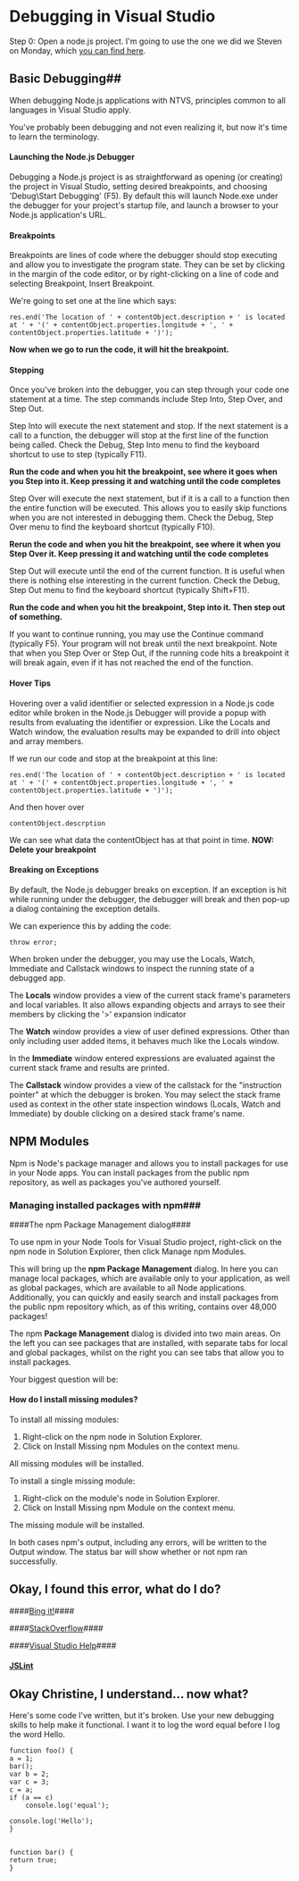 # Debugging in Visual Studio #

Step 0: Open a node.js project. I'm going to  use the one we did we Steven on Monday, which [you can find here](https://github.com/mattharrington/BuildCamp/blob/master/Monday/Session_06_Intro_to_Node/MyFirstNodeApp.sln).

## Basic Debugging##
When debugging Node.js applications with NTVS, principles common to all languages in Visual Studio apply.

You've probably been debugging and not even realizing it,  but now it's time to learn the terminology. 


#### Launching the Node.js Debugger ####
Debugging a Node.js project is as straightforward as opening (or creating) the project in Visual Studio, setting desired breakpoints, and choosing 'Debug\Start Debugging' (F5). By default this will launch Node.exe under the debugger for your project's startup file, and launch a browser to your Node.js application's URL.

#### Breakpoints ####
Breakpoints are lines of code where the debugger should stop executing and allow you to investigate the program state. They can be set by clicking in the margin of the code editor, or by right-clicking on a line of code and selecting Breakpoint, Insert Breakpoint.

We're going to set one at the line which says:

	res.end('The location of ' + contentObject.description + ' is located at ' + '(' + contentObject.properties.longitude + ', ' + contentObject.properties.latitude + ')');

**Now when we go to run the code, it will hit the breakpoint.**

#### Stepping ####
Once you've broken into the debugger, you can step through your code one statement at a time. The step commands include Step Into, Step Over, and Step Out.

Step Into will execute the next statement and stop. If the next statement is a call to a function, the debugger will stop at the first line of the function being called. Check the Debug, Step Into menu to find the keyboard shortcut to use to step (typically F11).

**Run the code and when you hit the breakpoint, see where it goes when you Step into it. Keep pressing it and watching until the code completes**

Step Over will execute the next statement, but if it is a call to a function then the entire function will be executed. This allows you to easily skip functions when you are not interested in debugging them. Check the Debug, Step Over menu to find the keyboard shortcut (typically F10).

**Rerun the code and when you hit the breakpoint, see where it when you Step Over it. Keep pressing it and watching until the code completes**

Step Out will execute until the end of the current function. It is useful when there is nothing else interesting in the current function. Check the Debug, Step Out menu to find the keyboard shortcut (typically Shift+F11).

**Run the code and when you hit the breakpoint, Step into it. Then step out of something.**

If you want to continue running, you may use the Continue command (typically F5). Your program will not break until the next breakpoint. Note that when you Step Over or Step Out, if the running code hits a breakpoint it will break again, even if it has not reached the end of the function.




#### Hover Tips ####
Hovering over a valid identifier or selected expression in a Node.js code editor while broken in the Node.js Debugger will provide a popup with results from evaluating the identifier or expression. Like the Locals and Watch window, the evaluation results may be expanded to drill into object and array members.

If we run our code and stop at the breakpoint at this line:

    res.end('The location of ' + contentObject.description + ' is located at ' + '(' + contentObject.properties.longitude + ', ' + contentObject.properties.latitude + ')');

And then hover over 

	contentObject.descrption

We can see what data the contentObject has at that point in time.
**NOW: Delete your breakpoint**

#### Breaking on Exceptions ####


By default, the Node.js debugger breaks on exception. If an exception is hit while running under the debugger, the debugger will break and then pop-up a dialog containing the exception details.

We can experience this by adding the code:

	throw error;

When broken under the debugger, you may use the Locals, Watch, Immediate and Callstack windows to inspect the running state of a debugged app.

The **Locals** window provides a view of the current stack frame's parameters and local variables. It also allows expanding objects and arrays to see their members by clicking the '>' expansion indicator

The **Watch** window provides a view of user defined expressions. Other than only including user added items, it behaves much like the Locals window.

In the **Immediate** window entered expressions are evaluated against the current stack frame and results are printed.

The **Callstack** window provides a view of the callstack for the "instruction pointer" at which the debugger is broken. You may select the stack frame used as context in the other state inspection windows (Locals, Watch and Immediate) by double clicking on a desired stack frame's name.

## NPM Modules  ##

Npm is Node's package manager and allows you to install packages for use in your Node apps. You can install packages from the public npm repository, as well as packages you've authored yourself.

###  Managing installed packages with npm###

####The npm Package Management dialog####

To use npm in your Node Tools for Visual Studio project, right-click on the npm node in Solution Explorer, then click Manage npm Modules.

This will bring up the **npm Package Management** dialog. In here you can manage local packages, which are available only to your application, as well as global packages, which are available to all Node applications. Additionally, you can quickly and easily search and install packages from the public npm repository which, as of this writing, contains over 48,000 packages!

The npm **Package Management** dialog is divided into two main areas. On the left you can see packages that are installed, with separate tabs for local and global packages, whilst on the right you can see tabs that allow you to install packages.

Your biggest question will be:
#### How do I install missing modules? ####
To install all missing modules:

1. Right-click on the npm node in Solution Explorer. 
2. Click on Install Missing npm Modules on the context menu.

All missing modules will be installed.

To install a single missing module:

1. Right-click on the module's node in Solution Explorer.
2. Click on Install Missing npm Module on the context menu.

The missing module will be installed.

In both cases npm's output, including any errors, will be written to the Output window. The status bar will show whether or not npm ran successfully.
## Okay, I found this error, what do I do? ##

####[Bing it!](http://bing.com)####

####[StackOverflow](http://stackoverflow.com/questions/5062614/how-to-decide-when-to-use-node-js)####

####[Visual Studio Help](http://stackoverflow.com/questions/5062614/how-to-decide-when-to-use-node-js)####

#### [JSLint](http://jslint.com/) ####



## Okay Christine, I understand... now what? ##

Here's some code I've written, but it's broken. Use your new debugging skills to help make it functional. I want it to log the word equal before I log the word Hello.

    function foo() {
    a = 1;
    bar();
    var b = 2;
    var c = 3;
    c = a;
    if (a == c)
        console.log('equal');
    
    console.log('Hello');
    }
    
    
    function bar() {
    return true;
    }
    


